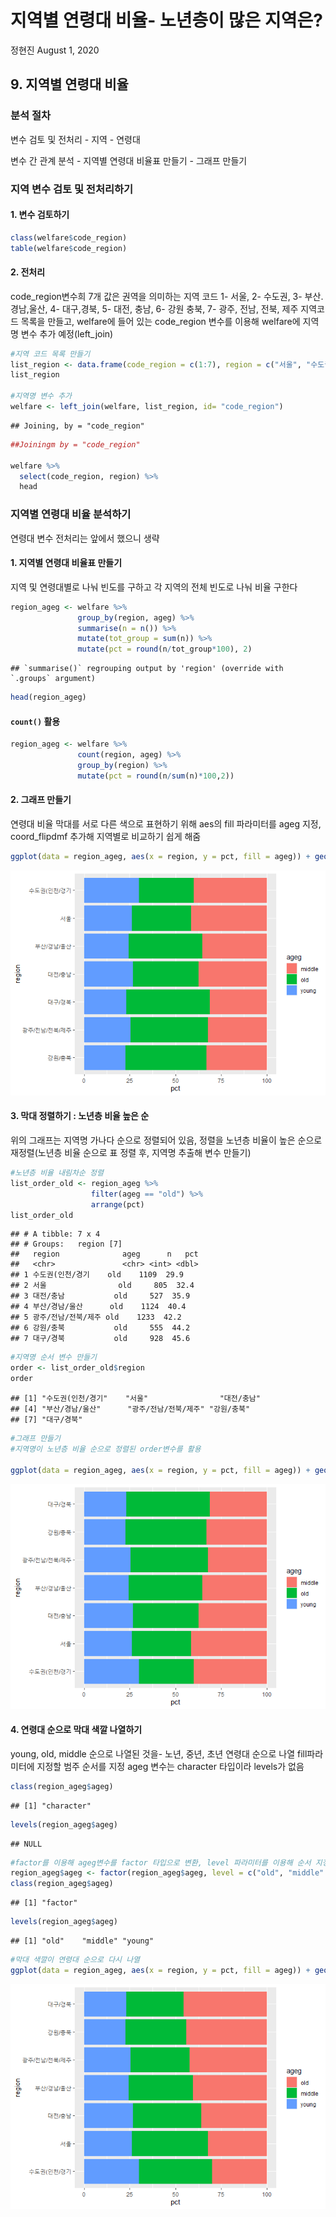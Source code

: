 지역별 연령대 비율- 노년층이 많은 지역은?
================
정현진
August 1, 2020

## 9\. 지역별 연령대 비율

### 분석 절차

변수 검토 및 전처리 - 지역 - 연령대

변수 간 관계 분석 - 지역별 연령대 비율표 만들기 - 그래프 만들기

### 지역 변수 검토 및 전처리하기

#### 1\. 변수 검토하기

``` r
class(welfare$code_region)
table(welfare$code_region)
```

#### 2\. 전처리

code\_region변수희 7개 값은 권역을 의미하는 지역 코드 1- 서울, 2- 수도권, 3- 부산.경남,울산, 4-
대구,경북, 5- 대전, 충남, 6- 강원 충북, 7- 광주, 전남, 전북, 제주 지역코드 목록을 만들고,
welfare에 들어 있는 code\_region 변수를 이용해 welfare에 지역명 변수 추가 예정(left\_join)

``` r
#지역 코드 목록 만들기
list_region <- data.frame(code_region = c(1:7), region = c("서울", "수도권(인천/경기", "부산/경남/울산", "대구/경북" , "대전/충남", "강원/충북", "광주/전남/전북/제주"))
list_region

#지역명 변수 추가
welfare <- left_join(welfare, list_region, id= "code_region")
```

    ## Joining, by = "code_region"

``` r
##Joiningm by = "code_region"

welfare %>% 
  select(code_region, region) %>% 
  head
```

### 지역별 연령대 비율 분석하기

연령대 변수 전처리는 앞에서 했으니 생략

#### 1\. 지역별 연령대 비율표 만들기

지역 및 연령대별로 나눠 빈도를 구하고 각 지역의 전체 빈도로 나눠 비율 구한다

``` r
region_ageg <- welfare %>% 
               group_by(region, ageg) %>% 
               summarise(n = n()) %>% 
               mutate(tot_group = sum(n)) %>% 
               mutate(pct = round(n/tot_group*100), 2)
```

    ## `summarise()` regrouping output by 'region' (override with `.groups` argument)

``` r
head(region_ageg)
```

#### `count()` 활용

``` r
region_ageg <- welfare %>% 
               count(region, ageg) %>% 
               group_by(region) %>% 
               mutate(pct = round(n/sum(n)*100,2))
```

#### 2\. 그래프 만들기

연령대 비율 막대를 서로 다른 색으로 표현하기 위해 aes의 fill 파라미터를 ageg 지정, coord\_flipdmf 추가해
지역별로 비교하기 쉽게 해줌

``` r
ggplot(data = region_ageg, aes(x = region, y = pct, fill = ageg)) + geom_col() + coord_flip()
```

![](welfare09_files/figure-gfm/unnamed-chunk-6-1.png)<!-- -->

#### 3\. 막대 정렬하기 : 노년층 비율 높은 순

위의 그래프는 지역명 가나다 순으로 정렬되어 있음, 정렬을 노년층 비율이 높은 순으로 재정렬(노년층 비율 순으로 표 정렬 후,
지역명 추출해 변수 만들기)

``` r
#노년층 비율 내림차순 정렬
list_order_old <- region_ageg %>% 
                  filter(ageg == "old") %>% 
                  arrange(pct)
list_order_old
```

    ## # A tibble: 7 x 4
    ## # Groups:   region [7]
    ##   region              ageg      n   pct
    ##   <chr>               <chr> <int> <dbl>
    ## 1 수도권(인천/경기    old    1109  29.9
    ## 2 서울                old     805  32.4
    ## 3 대전/충남           old     527  35.9
    ## 4 부산/경남/울산      old    1124  40.4
    ## 5 광주/전남/전북/제주 old    1233  42.2
    ## 6 강원/충북           old     555  44.2
    ## 7 대구/경북           old     928  45.6

``` r
#지역명 순서 변수 만들기
order <- list_order_old$region
order
```

    ## [1] "수도권(인천/경기"    "서울"                "대전/충남"          
    ## [4] "부산/경남/울산"      "광주/전남/전북/제주" "강원/충북"          
    ## [7] "대구/경북"

``` r
#그래프 만들기
#지역명이 노년층 비율 순으로 정렬된 order변수를 활용

ggplot(data = region_ageg, aes(x = region, y = pct, fill = ageg)) + geom_col() + coord_flip() + scale_x_discrete(limits = order)
```

![](welfare09_files/figure-gfm/unnamed-chunk-7-1.png)<!-- -->

#### 4\. 연령대 순으로 막대 색깔 나열하기

young, old, middle 순으로 나열된 것을- 노년, 중년, 초년 연령대 순으로 나열 fill파라미터에 지정할 범주
순서를 지정 ageg 변수는 character 타입이라 levels가 없음

``` r
class(region_ageg$ageg)
```

    ## [1] "character"

``` r
levels(region_ageg$ageg)
```

    ## NULL

``` r
#factor를 이용해 ageg변수를 factor 타입으로 변환, level 파라미터를 이용해 순서 지정
region_ageg$ageg <- factor(region_ageg$ageg, level = c("old", "middle" ,   "young"))
class(region_ageg$ageg)
```

    ## [1] "factor"

``` r
levels(region_ageg$ageg)
```

    ## [1] "old"    "middle" "young"

``` r
#막대 색깔이 연령대 순으로 다시 나열
ggplot(data = region_ageg, aes(x = region, y = pct, fill = ageg)) + geom_col() + coord_flip() + scale_x_discrete(limits= order)
```

![](welfare09_files/figure-gfm/unnamed-chunk-8-1.png)<!-- -->
